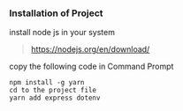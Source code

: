 ### Installation of Project
install node js in your system
> https://nodejs.org/en/download/

copy the following code in Command Prompt
```
npm install -g yarn
cd to the project file
yarn add express dotenv
```